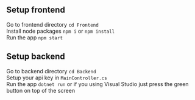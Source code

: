 ## Setup frontend
Go to frontend directory `cd Frontend`  
Install node packages `npm i` or `npm install`  
Run the app `npm start`  

## Setup backend
Go to backend directory `cd Backend`  
Setup your api key in `MainController.cs`  
Run the app `dotnet run` or if you using Visual Studio just press the green button on top of the screen  
